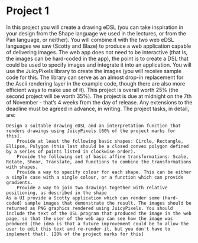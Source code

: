 # Project 1

In this project you will create a drawing eDSL (you can take inspiration in your design from the Shape language we used in the lectures, or from the Pan language, or neither). You will combine it with the two web eDSL languages we saw (Scotty and Blaze) to produce a web application capable of delivering images. The web app does not need to be interactive (that is, the images can be hard-coded in the app), the point is to create a DSL that could be used to specify images and integrate it into an application.
You will use the JuicyPixels library to create the images (you will receive sample code for this. The library can serve as an almost drop-in replacement for the Ascii rendering layer in the example code, though there are also more efficient ways to make use of it).
This project is overall worth 25% (the second project will be worth 35%). The project is due at midnight on the 7th of November - that’s 4 weeks from the day of release. Any extensions to the deadline must be agreed in advance, in writing.
The project tasks, in detail, are:

    Design a suitable drawing eDSL and an interpretation function that renders drawings using JuicyPixels [60% of the project marks for this].
        Provide at least the following basic shapes: Circle, Rectangle, Ellipse, Polygon (this last should be a closed convex polygon defined by a series of points listed in clockwise order).
        Provide the following set of basic affine transformations: Scale, Rotate, Shear, Translate, and functions to combine the transformations with shapes.
        Provide a way to specify colour for each shape. This can be either a simple case with a single colour, or a function which can provide gradients.
        Provide a way to join two drawings together with relative positioning, as described in the shape
    As a UI provide a Scotty application which can render some (hard-coded) sample images that demonstrate the result. The images should be returned as PNG graphics rendered using JuicyPixels. You should include the text of the DSL program that produced the image in the web page, so that the user of the web app can see how the image was produced (the idea is that a future improvement could be to allow the user to edit this text and re-render it, but you don't have to implement that). [20% of the project marks for this]